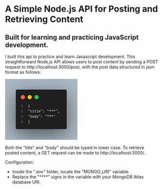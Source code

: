 # A Simple Node.js API for Posting and Retrieving Content

## Built for learning and practicing JavaScript development.

I built this api to practice and learn Javascript development. This straightforward Node.js API allows users to post content by sending a POST request to http://localhost:3000/post, with the post data structured in json format as follows:

![Code Snippet](image/code_snippet.png)

Both the "title" and "body" should be typed in lower case. To retrieve posted content, a GET request can be made to http://localhost:3000/.

Configuration:

- Inside the ".env" folder, locate the "MONGO_URI" variable.
- Replace the "\*\*\*\*" signs in the variable with your MongoDB Atlas database URI.
